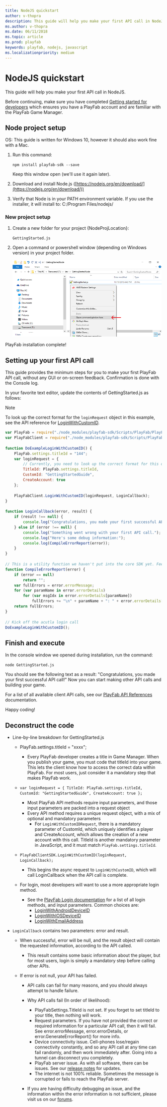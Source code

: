 ```yaml
---
title: NodeJS quickstart
author: v-thopra
description: This guide will help you make your first API call in NodeJS.
ms.author: v-thopra
ms.date: 06/11/2018
ms.topic: article
ms.prod: playfab
keywords: playfab, nodejs, javascript
ms.localizationpriority: medium
---
```


# NodeJS quickstart

This guide will help you make your first API call in NodeJS.

Before continuing, make sure you have completed [Getting started for developers](../../personas/developer.md) which ensures you have a PlayFab account and are familiar with the PlayFab Game Manager.

## Node project setup

OS: This guide is written for Windows 10, however it should also work fine with a Mac.

1. Run this command:

   `npm install playfab-sdk --save`  

   Keep this window open (we'll use it again later).

2. Download and install Node.js ([https://nodejs.org/en/download/](https://nodejs.org/en/download/))

3. Verify that Node is in your PATH environment variable. If you use the installer, it will install to: C:/Program Files/nodejs/

### New project setup

1. Create a new folder for your project {NodeProjLocation}:

   `GettingStarted.js`

2. Open a command or powershell window (depending on Windows version) in your project folder.

   ![Install PlayFab SDK](media/open-cmd-window.png)

PlayFab installation complete!

## Setting up your first API call

This guide provides the minimum steps for you to make your first PlayFab API call, without any GUI or on-screen feedback. Confirmation is done with the Console log.

In your favorite text editor, update the contents of GettingStarted.js as follows:

> [!NOTE]
> To look up the correct format for the `loginRequest` object in this example, see the API reference for [LoginWithCustomID](xref:titleid.playfabapi.com.client.authentication.loginwithcustomid).

```javascript
var PlayFab = require("./node_modules/playfab-sdk/Scripts/PlayFab/PlayFab"); 
var PlayFabClient = require("./node_modules/playfab-sdk/Scripts/PlayFab/PlayFabClient");

function DoExampleLoginWithCustomID() {
    PlayFab.settings.titleId = "144";
    var loginRequest = {
        // Currently, you need to look up the correct format for this object in the API reference for LoginWithCustomID.
        TitleId: PlayFab.settings.titleId,
        CustomId: "GettingStartedGuide",
        CreateAccount: true
    };

    PlayFabClient.LoginWithCustomID(loginRequest, LoginCallback);
}

function LoginCallback(error, result) {
    if (result !== null) {
        console.log("Congratulations, you made your first successful API call!");
    } else if (error !== null) {
        console.log("Something went wrong with your first API call.");
        console.log("Here's some debug information:");
        console.log(CompileErrorReport(error));
    }
}

// This is a utility function we haven't put into the core SDK yet. Feel free to use it.
function CompileErrorReport(error) {
    if (error == null)
        return "";
    var fullErrors = error.errorMessage;
    for (var paramName in error.errorDetails)
        for (var msgIdx in error.errorDetails[paramName])
            fullErrors += "\n" + paramName + ": " + error.errorDetails[paramName][msgIdx];
    return fullErrors;
}

// Kick off the acutla login call
DoExampleLoginWithCustomID();
```

## Finish and execute

In the console window we opened during installation, run the command:

`node GettingStarted.js`

You should see the following text as a result:  "Congratulations, you made your first successful API call!" Now you can start making other API calls and building your game.

For a list of all available client API calls, see our [PlayFab API References](../../api-references/index.md) documentation.

Happy coding!

## Deconstruct the code

- Line-by-line breakdown for GettingStarted.js
  - PlayFab.settings.titleId = "xxxx";
    - Every PlayFab developer creates a title in Game Manager. When you publish your game, you must code that titleId into your game. This lets the client know how to access the correct data within PlayFab. For most users, just consider it a mandatory step that makes PlayFab work.

  - `var loginRequest = { TitleId: PlayFab.settings.titleId, CustomId: "GettingStartedGuide", CreateAccount: true };`
    - Most PlayFab API methods require input parameters, and those input parameters are packed into a request object
    - Every API method requires a unique request object, with a mix of optional and mandatory parameters
      - For `LoginWithCustomIDRequest`, there is a mandatory parameter of CustomId, which uniquely identifies a player and CreateAccount, which allows the creation of a new account with this call. TitleId is another mandatory parameter in JavaScript, and it must match `PlayFab.settings.titleId`.

  - `PlayFabClientSDK.LoginWithCustomID(loginRequest, LoginCallback);`
    - This begins the async request to `LoginWithCustomID`, which will call LoginCallback when the API call is complete.

  - For login, most developers will want to use a more appropriate login method.
    - See the [PlayFab Login documentation](xref:titleid.playfabapi.com.client.authentication) for a list of all login methods, and input parameters. Common choices are:
      - [LoginWithAndroidDeviceID](xref:titleid.playfabapi.com.client.authentication.loginwithandroiddeviceid)
      - [LoginWithIOSDeviceID](xref:titleid.playfabapi.com.client.authentication.loginwithiosdeviceid)
      - [LoginWithEmailAddress](xref:titleid.playfabapi.com.client.authentication.loginwithemailaddress)

- `LoginCallback` contains two parameters: error and result.
  - When successful, error will be null, and the result object will contain the requested information, according to the API called.
    - This result contains some basic information about the player, but for most users, login is simply a mandatory step before calling other APIs.

  - If error is not null, your API has failed.
    - API calls can fail for many reasons, and you should always attempt to handle failure.
    - Why API calls fail (In order of likelihood):
      - PlayFabSettings.TitleId is not set. If you forget to set titleId to your title, then nothing will work.
      - Request parameters. If you have not provided the correct or required information for a particular API call, then it will fail. See error.errorMessage, error.errorDetails, or error.GenerateErrorReport() for more info.
      - Device connectivity issue. Cell-phones lose/regain connectivity constantly, and so any API call at any time can fail randomly, and then work immediately after. Going into a tunnel can disconnect you completely.
      - PlayFab server issue. As with all software, there can be issues. See our [release notes](../../release-notes/index.md) for updates.
      - The internet is not 100% reliable. Sometimes the message is corrupted or fails to reach the PlayFab server.

    - If you are having difficulty debugging an issue, and the information within the error information is not sufficient, please visit us on our [forums](https://community.playfab.com/index.html).
